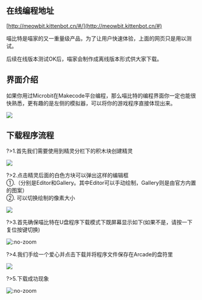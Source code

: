 ## 在线编程地址

[http://meowbit.kittenbot.cn/#/](http://meowbit.kittenbot.cn/#)

喵比特是喵家的又一重量级产品，为了让用户快速体验，上面的网页只是用以测试。

后续在线版本测试OK后，喵家会制作成离线版本形式供大家下载。


## 界面介绍

如果你用过Microbit在Makecode平台编程，那么喵比特的编程界面你一定也能很快熟悉，更有趣的是左侧的模拟器，可以将你的游戏程序直接体现出来。  

![](https://s2.ax1x.com/2019/01/28/kKqAbT.png)


## 下载程序流程

?>1.首先我们需要使用到精灵分栏下的积木块创建精灵  

![](https://s2.ax1x.com/2019/01/28/kKLDp9.png)

?>2.点击精灵后面的白色方块可以弹出这样的编辑框  
①.（分别是Editor和Gallery。其中Editor可以手动绘制，Gallery则是由官方内置的图案）  
②. 可以切换绘制的像素大小

![](https://s2.ax1x.com/2019/01/28/kKOnj1.png)

?>3.首先确保喵比特在U盘程序下载模式下既屏幕显示如下(如果不是，请按一下复位按键切换)
  
![](https://s2.ax1x.com/2019/01/28/kKI1rF.png ':no-zoom') 

?>4.我们手绘一个爱心并点击下载并将程序文件保存在Arcade的盘符里

![](https://s2.ax1x.com/2019/01/28/kKqZaF.png)

?>5.下载成功现象

![](https://s2.ax1x.com/2019/01/28/kKqUGd.png ':no-zoom')

